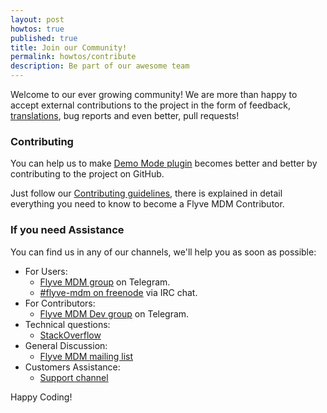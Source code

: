 ```yaml
---
layout: post
howtos: true
published: true
title: Join our Community!
permalink: howtos/contribute
description: Be part of our awesome team
---
```


Welcome to our ever growing community! We are more than happy to accept external contributions to the project in the form of feedback, [translations](http://flyve.org/demo-mode/howtos/contribute-translating), bug reports and even better, pull requests!

### Contributing

You can help us to make [Demo Mode plugin](https://github.com/flyve-mdm/demo-mode/) becomes better and better by contributing to the project on GitHub.

Just follow our [Contributing guidelines](https://github.com/flyve-mdm/demo-mode/blob/develop/CONTRIBUTING.md), there is explained in detail everything you need to know to become a Flyve MDM Contributor.

### If you need Assistance

You can find us in any of our channels, we'll help you as soon as possible:

* For Users:
  * [Flyve MDM group](https://t.me/flyvemdm) on Telegram.
  * [#flyve-mdm on freenode](http://webchat.freenode.net/?channels=flyve-mdm) via IRC chat.
* For Contributors:
  * [Flyve MDM Dev group](https://t.me/flyvemdmdev) on Telegram.
* Technical questions:
  * [StackOverflow](http://stackoverflow.com/)
* General Discussion:
  * [Flyve MDM mailing list](http://mail.ow2.org/wws/info/flyve-mdm-dev)
* Customers Assistance:
  * [Support channel](https://support.teclib.com/)

Happy Coding!